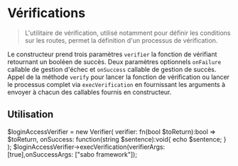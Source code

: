 # Vérifications 

> L'utilitaire de vérification, utilisé notamment pour définir les conditions sur les routes, permet la définition d'un processus de vérification.

<procedure title="Processus de vérification">
<step>Le constructeur prend trois paramètres <code>verifier</code> la fonction de vérifiant retournant un booléen de succès. Deux paramètres optionnels <code>onFailure</code> callable de gestion d'échec et <code>onSuccess</code> callable de gestion de succès.</step>
<step>Appel de la méthode <code>verify</code> pour lancer la fonction de vérification ou lancer le processus complet via <code>execVerification</code> en fournissant les arguments à envoyer à chacun des callables fournis en constructeur.</step>
</procedure>

## Utilisation

<code-block lang="php">
$loginAccessVerifier = new Verifier(
    verifier: fn(bool $toReturn):bool => $toReturn,
    onSuccess: function(string $sentence):void{ echo $sentence; }
);
$loginAccessVerifier->execVerification(verifierArgs: [true],onSuccessArgs: ["sabo framework"]);
</code-block>
